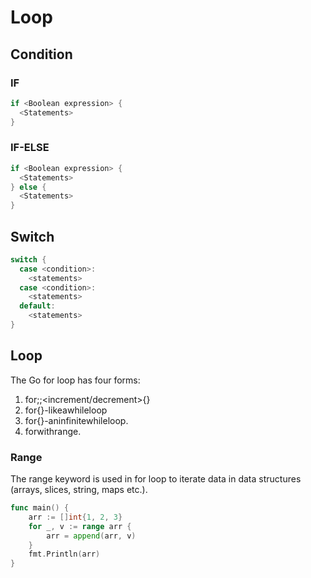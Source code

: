 # Loop

## Condition
### IF
```go
if <Boolean expression> { 
  <Statements>
}
```

### IF-ELSE
```go
if <Boolean expression> { 
  <Statements>
} else { 
  <Statements>
}
```

## Switch
```go
switch {
  case <condition>: 
    <statements>
  case <condition>:
    <statements>
  default:
    <statements>
}
```


## Loop
The Go for loop has four forms:
1. for<initialization>;<condition>;<increment/decrement>{} 
2. for<condition>{}-likeawhileloop
3. for{}-aninfinitewhileloop.
4. forwithrange.

### Range
The range keyword is used in for loop to iterate data in data structures (arrays, slices, string, maps etc.). 

```go
func main() {
	arr := []int{1, 2, 3}
	for _, v := range arr {
		arr = append(arr, v)
	}
	fmt.Println(arr)
}
```



